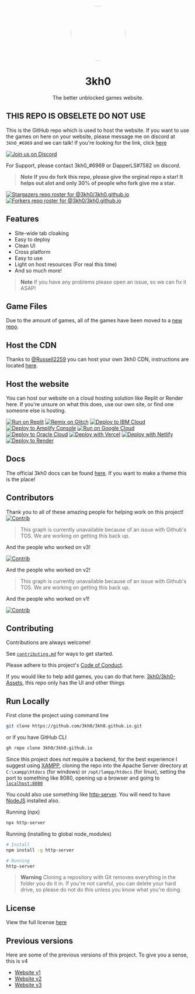 <p align="center">
<kbd>
<img style="border-radius:50%" height="150px" src="http://web.archive.org/web/20230416012103if_/https://cdn.jsdelivr.net/gh/Rahib777-7/3kh0TEMP@main/images/logo.png">
</kbd>
</p>
<h1 align="center">3kh0</h1>
<p align="center">The better unblocked games website.</p>


## THIS REPO IS OBSELETE DO NOT USE  
This is the GitHub repo which is used to host the website. If you want to use the games on here on your website, please message me on discord at `3kh0_#6969` and we can talk! If you're looking for the link, click [here](https://3kh0.net)

<!-- More people will be using light mode in their web browser -->
[![Join us on Discord](https://invidget.switchblade.xyz/wv6huJAwEv?theme=light)](https://discord.io/3kh0_)

For Support, please contact 3kh0_#6969 or DapperLS#7582 on discord.

> **Note**
> **If you do fork this repo, please give the orginal repo a star! It helps out alot and only 30% of people who fork give me a star.**

[![Stargazers repo roster for @3kh0/3kh0.github.io](https://reporoster.com/stars/light/3kh0/3kh0.github.io)](https://github.com/3kh0/3kh0.github.io/stargazers)
[![Forkers repo roster for @3kh0/3kh0.github.io](https://reporoster.com/forks/light/3kh0/3kh0.github.io)](https://github.com/3kh0/3kh0.github.io/network/members)

## Features

- Site-wide tab cloaking
- Easy to deploy
- Clean UI
- Cross platform
- Easy to use
- Light on host resources (For real this time)
- And so much more!

> **Note**
> If you have any problems please open an issue, so we can fix it ASAP!

## Game Files
Due to the amount of games, all of the games have been moved to a [new repo](https://github.com/3kh0/3kh0-Assets).

## Host the CDN
Thanks to [@Russell2259](https://github.com/Russell2259/) you can host your own 3kh0 CDN, instructions are located [here](https://github.com/3kh0/3kh0.github.io/wiki/Create-A-CDN-Server).

## Host the website

You can host our website on a cloud hosting solution like Replit or Render here. If you're unsure on what this does, use our own site, or find one someone else is hosting. <br>

[![Run on Replit](https://binbashbanana.github.io/deploy-buttons/buttons/remade/replit.svg)](https://github.com/3kh0/3kh0.github.io)
[![Remix on Glitch](https://binbashbanana.github.io/deploy-buttons/buttons/remade/glitch.svg)](https://glitch.com/edit/#!/import/github/3kh0/3kh0.github.io)
[![Deploy to IBM Cloud](https://binbashbanana.github.io/deploy-buttons/buttons/remade/ibmcloud.svg)](https://cloud.ibm.com/devops/setup/deploy?repository=https://github.com/3kh0/3kh0.github.io)
[![Deploy to Amplify Console](https://binbashbanana.github.io/deploy-buttons/buttons/remade/amplifyconsole.svg)](https://console.aws.amazon.com/amplify/home#/deploy?repo=https://github.com/3kh0/3kh0.github.io)
[![Run on Google Cloud](https://binbashbanana.github.io/deploy-buttons/buttons/remade/googlecloud.svg)](https://deploy.cloud.run/?git_repo=https://github.com/BinBashBanana/3kh0/3kh0.github.io)
[![Deploy to Oracle Cloud](https://binbashbanana.github.io/deploy-buttons/buttons/remade/oraclecloud.svg)](https://cloud.oracle.com/resourcemanager/stacks/create?zipUrl=https://github.com/3kh0/3kh0.github.io/archive/refs/heads/main.zip)
[![Deploy with Vercel](https://binbashbanana.github.io/deploy-buttons/buttons/remade/vercel.svg)](https://vercel.com/new/clone?repository-url=https%3A%2F%2Fgithub.com%2F3kh0%2F3kh0.github.io) 
[![Deploy with Netlify](https://binbashbanana.github.io/deploy-buttons/buttons/remade/netlify.svg)](https://app.netlify.com/start/deploy?repository=https://github.com/3kh0/3kh0.github.io)
[![Deploy to Render](https://binbashbanana.github.io/deploy-buttons/buttons/remade/render.svg)](https://render.com/deploy?repo=https://github.com/3kh0/3kh0.github.io)

## Docs
The official 3kh0 docs can be found [here](https://github.com/3kh0/3kh0.github.io/wiki). If you want to make a theme this is the place!

## Contributors

Thank you to all of these amazing people for helping work on this project!
[![Contrib](https://contrib.rocks/image?repo=3kh0/3kh0.github.io#)](https://github.com/3kh0/3kh0.github.io/graphs/contributors)
> This graph is currently unavailable because of an issue with Github's TOS.
> We are working on getting this back up.

And the people who worked on v3!

[![Contrib](https://contrib.rocks/image?repo=3kh0/website-v3#)](https://github.com/3kh0/website-v3/graphs/contributors)

And the people who worked on v2!

> This graph is currently unavailable because of an issue with Github's TOS.
> We are working on getting this back up.

And the people who worked on v1!

[![Contrib](https://contrib.rocks/image?repo=3kh0/website-v1#)](https://github.com/3kh0/website-v1/graphs/contributors)

## Contributing

Contributions are always welcome!

See [`contributing.md`](https://github.com/3kh0/3kh0.github.io/blob/main/CONTRIBUTING.md) for ways to get started.

Please adhere to this project's [Code of Conduct](https://github.com/3kh0/3kh0.github.io/blob/main/.github/CODE_OF_CONDUCT.md).

If you would like to help add games, you can do that here: [3kh0/3kh0-Assets](https://github.com/3kh0/3kh0-Assets), this repo only has the UI and other things

## Run Locally

First clone the project using command line

```bash
git clone https://github.com/3kh0/3kh0.github.io.git
```

or if you have GitHub CLI

```bash
gh repo clone 3kh0/3kh0.github.io
```

Since this project does not require a backend, for the best experience I suggest using [XAMPP](https://www.apachefriends.org/), cloning the repo into the Apache Server directory at `C:\xampp\htdocs` (for windows) or `/opt/lampp/htdocs` (for linux), setting the port to something like 8080, opening up a browser and going to [`localhost:8080`](http://localhost:8080)

You could also use something like [http-server](https://www.npmjs.com/package/http-server). You will need to have [NodeJS](https://nodejs.org) installed also.

Running (npx)
```bash
npx http-server
```

Running (installing to global node_modules)
```bash
# Install
npm install -g http-server

# Running
http-server
```

> **Warning**
> Cloning a repository with Git removes everything in the folder you do it in. If you're not careful, you can delete your hard drive, so please do not do this unless you know what you're doing.

## License
View the full license [here](https://github.com/3kh0/3kh0.github.io/blob/main/LICENSE)

## Previous versions

Here are some of the previous versions of this project. To give you a
sense, this is v4

- [Website v1](https://github.com/3kh0/website-v1)
- [Website v2](https://github.com/3kh0/website-v2)
- [Website v3](https://github.com/3kh0/website-v3)
